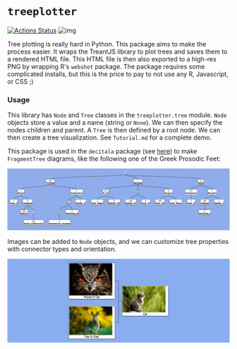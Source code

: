 # `treeplotter`
[![Actions Status](https://github.com/Luke-Poeppel/treeplotter/workflows/Build/badge.svg)](https://github.com/Luke-Poeppel/treeplotter/actions)
![img](https://img.shields.io/badge/semver-0.3.1-green)

Tree plotting is really hard in Python. This package aims to make the process easier. It wraps the TreantJS library to plot trees and saves them to a rendered HTML file. This HTML file is then also exported to a high-res PNG by wrapping R's ``webshot`` package. The package requires some complicated installs, but this is the price to pay to not use any R, Javascript, or CSS ;)

### Usage
This library has `Node` and `Tree` classes in the `treeplotter.tree` module. `Node` objects store a value and a name (string or `None`). We can then specify the nodes children and parent. A `Tree` is then defined by a root node. We can then create a tree visualization. See `Tutorial.md` for a complete demo. 

This package is used in the `decitala` package (see [here](https://github.com/Luke-Poeppel/decitala)) to make `FragmentTree` diagrams, like the following one of the Greek Prosodic Feet:

![](https://github.com/Luke-Poeppel/treeplotter/blob/master/images/Prosodic_Tree.png)

Images can be added to `Node` objects, and we can customize tree properties with connector types and orientation. 

![](https://github.com/Luke-Poeppel/treeplotter/blob/master/images/flipped_tree.png)